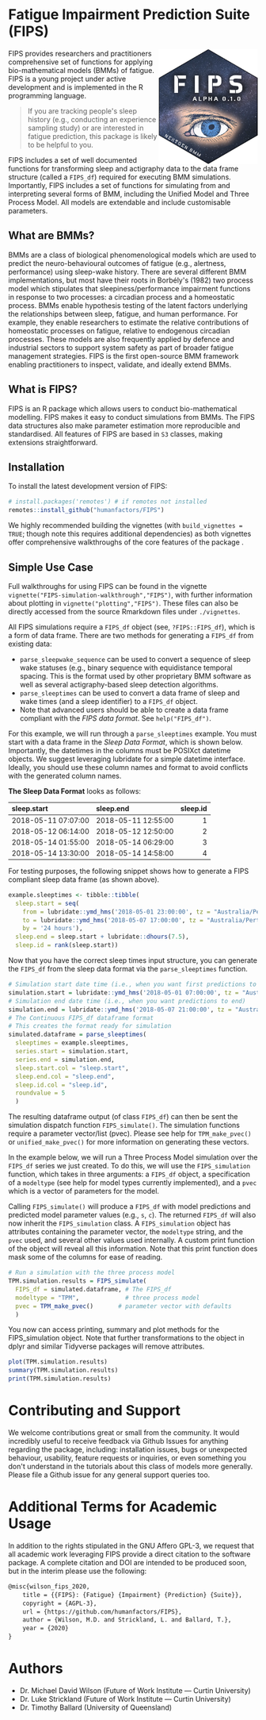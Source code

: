 # Fatigue Impairment Prediction Suite (FIPS)

<img align="right" src="inst/logo/FIPS_logo.png?raw=true" alt="FIPSLOGO" width="200"/> 

FIPS provides researchers and practitioners comprehensive set of functions for applying bio-mathematical models (BMMs) of fatigue. FIPS is a young project under active development and is implemented in the R programming language. 

> If you are tracking people's sleep history (e.g.,  conducting an experience sampling study) or are interested in fatigue prediction, this package is likely to be helpful to you.

FIPS includes a set of well documented functions for transforming sleep and actigraphy data to the data frame structure (called a `FIPS_df`) required for executing BMM simulations. Importantly, FIPS includes a set of functions for simulating from and interpreting several forms of BMM, including the Unified Model and Three Process Model. All models are extendable and include customisable parameters. 

## What are BMMs?

BMMs are a class of biological phenomenological models which are used to predict the neuro-behavioural outcomes of fatigue (e.g., alertness, performance) using sleep-wake history. There are several different BMM implementations, but most have their roots in Borbély's (1982) two process model which stipulates that sleepiness/performance impairment functions in response to two processes: a circadian process and a homeostatic process. BMMs enable hypothesis testing of the latent factors underlying the relationships between sleep, fatigue, and human performance. For example, they enable researchers to estimate the relative contributions of homeostatic processes on fatigue, relative to endogenous circadian processes. These models are also frequently applied by defence and industrial sectors to support system safety as part of broader fatigue management strategies. FIPS is the first open-source BMM framework enabling practitioners to inspect, validate, and ideally extend BMMs. 

## What is FIPS?

FIPS is an R package which allows users to conduct bio-mathematical modelling. FIPS makes it easy to conduct simulations from BMMs. The FIPS data structures also make parameter estimation more reproducible and standardised. All features of FIPS are based in `S3` classes, making extensions straightforward.

## Installation
To install the latest development version of FIPS:

```r
# install.packages('remotes') # if remotes not installed
remotes::install_github("humanfactors/FIPS")
```
We highly recommended building the vignettes (with `build_vignettes = TRUE`; though note this requires additional dependencies) as both vignettes offer comprehensive walkthroughs of the core features of the package .

## Simple Use Case

Full walkthroughs for using FIPS can be found in the vignette `vignette("FIPS-simulation-walkthrough","FIPS")`, with further information about plotting in `vignette("plotting","FIPS")`. These files can also be directly accessed from the source Rmarkdown files under `./vignettes`.

All FIPS simulations require a `FIPS_df` object (see, `?FIPS::FIPS_df`), which is a form of data frame. There are two methods for generating a `FIPS_df` from existing data:

- `parse_sleepwake_sequence` can be used to convert a sequence of sleep wake statuses (e.g., binary sequence with equidistance temporal spacing. This is the format used by other proprietary BMM software as well as several actigraphy-based sleep detection algorithms. 
- `parse_sleeptimes` can be used to convert a data frame of sleep and wake times (and a sleep identifier) to a `FIPS_df` object.
- Note that advanced users should be able to create a data frame compliant with the *FIPS data format*. See `help("FIPS_df")`. 

For this example, we will run through a `parse_sleeptimes` example. You must start with a data frame in the *Sleep Data Format*, which is shown below. Importantly, the datetimes in the columns must be POSIXct datetime objects. We suggest leveraging lubridate for a simple datetime interface. Ideally, you should use these column names and format to avoid conflicts with the generated column names. 

**The Sleep Data Format** looks as follows:

|sleep.start         |sleep.end           | sleep.id|
|:-------------------|:-------------------|--------:|
|2018-05-11 07:07:00 |2018-05-11 12:55:00 |        1|
|2018-05-12 06:14:00 |2018-05-12 12:50:00 |        2|
|2018-05-14 01:55:00 |2018-05-14 06:29:00 |        3|
|2018-05-14 13:30:00 |2018-05-14 14:58:00 |        4|

For testing purposes, the following snippet shows how to generate a FIPS compliant sleep data frame (as shown above).

```r
example.sleeptimes <- tibble::tibble(
  sleep.start = seq(
    from = lubridate::ymd_hms('2018-05-01 23:00:00', tz = "Australia/Perth"), 
    to = lubridate::ymd_hms('2018-05-07 17:00:00', tz = "Australia/Perth"),
    by = '24 hours'),
  sleep.end = sleep.start + lubridate::dhours(7.5),
  sleep.id = rank(sleep.start))
```

Now that you have the correct sleep times input structure, you can generate the `FIPS_df` from the sleep data format via the `parse_sleeptimes` function.

```r
# Simulation start date time (i.e., when you want first predictions to start)
simulation.start = lubridate::ymd_hms('2018-05-01 07:00:00', tz = "Australia/Perth")
# Simulation end date time (i.e., when you want predictions to end)
simulation.end = lubridate::ymd_hms('2018-05-07 21:00:00', tz = "Australia/Perth")
# The Continuous FIPS_df dataframe format
# This creates the format ready for simulation
simulated.dataframe = parse_sleeptimes(
  sleeptimes = example.sleeptimes,
  series.start = simulation.start,
  series.end = simulation.end,
  sleep.start.col = "sleep.start",
  sleep.end.col = "sleep.end",
  sleep.id.col = "sleep.id",
  roundvalue = 5
  )
```
The resulting dataframe output (of class `FIPS_df`) can then be sent the simulation dispatch function `FIPS_simulate()`. The simulation functions require a parameter vector/list (pvec). Please see help for `TPM_make_pvec()` or `unified_make_pvec()` for more information on generating these vectors.

In the example below, we will run a Three Process Model simulation over the `FIPS_df` series we just created. To do this, we will use the `FIPS_simulation` function, which takes in three arguments: a `FIPS_df` object, a specification of a `modeltype` (see help for model types currently implemented), and a `pvec` which is a vector of parameters for the model.

Calling `FIPS_simulate()` will produce a `FIPS_df` with model predictions and predicted model parameter values (e.g., `s`, `c`). The returned `FIPS_df` will also now inherit the `FIPS_simulation` class.  A `FIPS_simulation` object has attributes containing the parameter vector, the `modeltype` string, and the `pvec` used, and several other values used internally. A custom print function of the object will reveal all this information. Note that this print function does mask some of the columns for ease of reading.

```r
# Run a simulation with the three process model
TPM.simulation.results = FIPS_simulate(
  FIPS_df = simulated.dataframe, # The FIPS_df
  modeltype = "TPM",             # three process model
  pvec = TPM_make_pvec()       # parameter vector with defaults
  )
```

You now can access printing, summary and plot methods for the FIPS_simulation object. Note that further transformations to the object in dplyr and similar Tidyverse packages will remove attributes.

```r
plot(TPM.simulation.results)
summary(TPM.simulation.results)
print(TPM.simulation.results)
```

# Contributing and Support

We welcome contributions great or small from the community. It would incredibly useful to receive feedback via Github Issues for anything regarding the package, including: installation issues, bugs or unexpected behaviour, usability, feature requests or inquiries, or even something you don't understand in the tutorials about this class of models more generally. Please file a Github issue for any general support queries too.

# Additional Terms for Academic Usage
In addition to the rights stipulated in the GNU Affero GPL-3, we request that all academic work leveraging FIPS provide a direct citation to the software package. A complete citation and DOI are intended to be produced soon, but in the interim please use the following: 

```tex
@misc{wilson_fips_2020,
	title = {{FIPS}: {Fatigue} {Impairment} {Prediction} {Suite}},
	copyright = {AGPL-3},
	url = {https://github.com/humanfactors/FIPS},
	author = {Wilson, M.D. and Strickland, L. and Ballard, T.},
	year = {2020}
}
```

# Authors

- Dr. Michael David Wilson (Future of Work Institute ― Curtin University)
- Dr. Luke Strickland (Future of Work Institute ― Curtin University)
- Dr. Timothy Ballard (University of Queensland)
